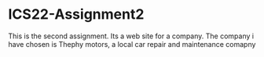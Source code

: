 # ICS22-Assignment2
This is the second assignment. Its a web site for a company. The company i have chosen is Thephy motors, a local car repair and maintenance comapny
